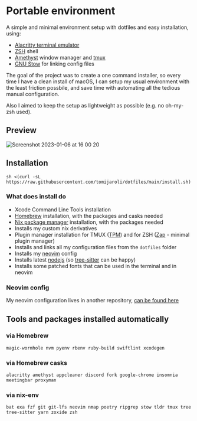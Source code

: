 # Portable environment

A simple and minimal environment setup with dotfiles and easy installation, using:

- [Alacritty terminal emulator](https://github.com/alacritty/alacritty)
- [ZSH](https://www.zsh.org/) shell
- [Amethyst](https://ianyh.com/amethyst/) window manager and [tmux](https://github.com/tmux/tmux)
- [GNU Stow](https://www.gnu.org/software/stow/) for linking config files

The goal of the project was to create a one command installer, so every time I have a clean install of macOS, I can setup my usual environment with the least friction possbile, and save time with automating all the tedious manual configuration.

Also I aimed to keep the setup as lightweight as possible (e.g. no oh-my-zsh used).

## Preview
![Screenshot 2023-01-06 at 16 00 20](https://user-images.githubusercontent.com/3617451/211028707-faf600a3-d404-4e43-b6e8-c00a59fbbe95.jpg)

## Installation

```
sh <(curl -sL https://raw.githubusercontent.com/tomijaroli/dotfiles/main/install.sh)
```

### What does install do

- Xcode Command Line Tools installation
- [Homebrew](https://brew.sh/) installation, with the packages and casks needed
- [Nix package manager](https://nixos.org/) installation, with the packages needed
- Installs my custom nix derivatives
- Plugin manager installation for TMUX ([TPM](https://github.com/tmux-plugins/tpm)) and for ZSH ([Zap](https://github.com/zap-zsh/zap) - minimal plugin manager)
- Installs and links all my configuration files from the `dotfiles` folder
- Installs my [neovim](https://neovim.io/) config
- Installs latest [nodejs](https://nodejs.org/en/) (so [tree-sitter](https://github.com/tree-sitter/tree-sitter) can be happy)
- Installs some patched fonts that can be used in the terminal and in neovim

### Neovim config

My neovim configuration lives in another repository, [can be found here](https://github.com/tomijaroli/nvim-config)

## Tools and packages installed automatically

### via Homebrew

```
magic-wormhole nvm pyenv rbenv ruby-build swiftlint xcodegen
```

### via Homebrew casks

```
alacritty amethyst appcleaner discord fork google-chrome insomnia meetingbar proxyman
```

### via nix-env

```
bat exa fzf git git-lfs neovim nmap poetry ripgrep stow tldr tmux tree tree-sitter yarn zoxide zsh
```
